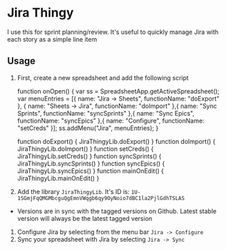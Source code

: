 # Jira Thingy

I use this for sprint planning/review. It's useful to quickly manage Jira with each story as a simple line item

## Usage
1. First, create a new spreadsheet and add the following script

      function onOpen() {
        var ss = SpreadsheetApp.getActiveSpreadsheet();
        var menuEntries = [{
          name: "Jira -> Sheets",
          functionName: "doExport"
        }, {
          name: "Sheets -> Jira",
          functionName: "doImport"
        },{
          name: "Sync Sprints",
          functionName: "syncSprints"
        },{
          name: "Sync Epics",
          functionName: "syncEpics"
        },{
          name: "Configure",
          functionName: "setCreds"
        }];
        ss.addMenu("Jira", menuEntries);
      }

      function doExport() {     JiraThingyLib.doExport()    }
      function doImport() {     JiraThingyLib.doImport()    }
      function setCreds() {     JiraThingyLib.setCreds()    }
      function syncSprints() {  JiraThingyLib.syncSprints() }
      function syncEpics() {    JiraThingyLib.syncEpics()   }
      function mainOnEdit() {   JiraThingyLib.mainOnEdit()  }

1. Add the library `JiraThingyLib`. It's ID is: `1U-1SGmjFqQMGMbcguQgEmnVWqgb6qy9OyNoio7dBC1la2PjlGdhTSLAS`
  - Versions are in sync with the tagged versions on Github. Latest stable version will always be the latest tagged version
1. Configure Jira by selecting from the menu bar `Jira -> Configure`
1. Sync your spreadsheet with Jira by selecting `Jira -> Sync`